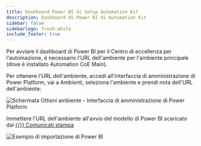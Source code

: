 ```yaml
---
title: Dashboard Power BI di Setup Automation Kit
description: Dashboard di Power BI di Automation Kit
sidebar: false
sidebarlogo: fresh-white
include_footer: true
---
```

Per avviare il dashboard di Power BI per il Centro di eccellenza per l'automazione, è necessario l'URL dell'ambiente per l'ambiente principale (dove è installato Automation CoE Main).

Per ottenere l'URL dell'ambiente, accedi all'interfaccia di amministrazione di Power Platform, vai a Ambienti, seleziona l'ambiente e prendi nota dell'URL dell'ambiente:

![Schermata Ottieni ambiente - Interfaccia di amministrazione di Power Platform](/images/get-environment.png)

Immettere l'URL dell'ambiente all'avvio del modello di Power BI scaricato dal [{{<product-name>}} Comunicati stampa](https://github.com/microsoft/powercat-automation-kit/releases)

![Esempio di importazione di Power BI](/images/power-bi-import.png)
